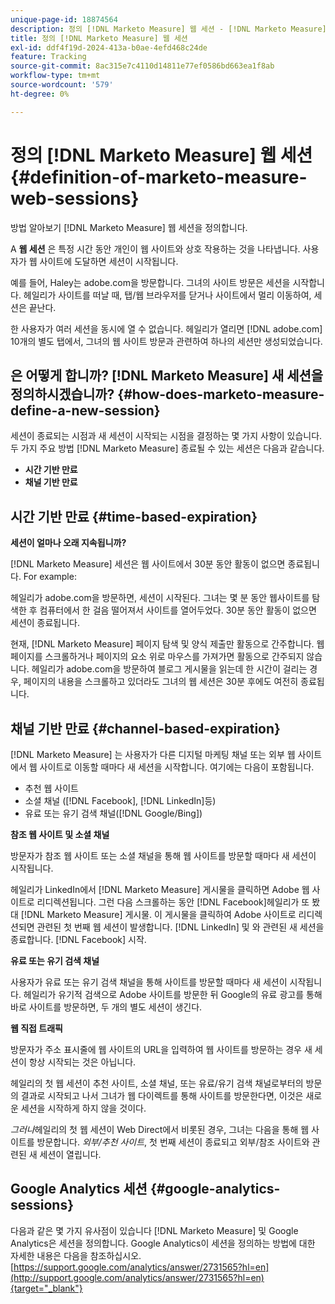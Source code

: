 ```yaml
---
unique-page-id: 18874564
description: 정의 [!DNL Marketo Measure] 웹 세션 - [!DNL Marketo Measure] - 제품 설명서
title: 정의 [!DNL Marketo Measure] 웹 세션
exl-id: ddf4f19d-2024-413a-b0ae-4efd468c24de
feature: Tracking
source-git-commit: 8ac315e7c4110d14811e77ef0586bd663ea1f8ab
workflow-type: tm+mt
source-wordcount: '579'
ht-degree: 0%

---
```


# 정의 [!DNL Marketo Measure] 웹 세션 {#definition-of-marketo-measure-web-sessions}

방법 알아보기 [!DNL Marketo Measure] 웹 세션을 정의합니다.

A **웹 세션** 은 특정 시간 동안 개인이 웹 사이트와 상호 작용하는 것을 나타냅니다. 사용자가 웹 사이트에 도달하면 세션이 시작됩니다.

예를 들어, Haley는 adobe.com을 방문합니다. 그녀의 사이트 방문은 세션을 시작합니다. 헤일리가 사이트를 떠날 때, 탭/웹 브라우저를 닫거나 사이트에서 멀리 이동하여, 세션은 끝난다.

한 사용자가 여러 세션을 동시에 열 수 없습니다. 헤일리가 열리면 [!DNL adobe.com] 10개의 별도 탭에서, 그녀의 웹 사이트 방문과 관련하여 하나의 세션만 생성되었습니다.

## 은 어떻게 합니까? [!DNL Marketo Measure] 새 세션을 정의하시겠습니까? {#how-does-marketo-measure-define-a-new-session}

세션이 종료되는 시점과 새 세션이 시작되는 시점을 결정하는 몇 가지 사항이 있습니다. 두 가지 주요 방법 [!DNL Marketo Measure] 종료될 수 있는 세션은 다음과 같습니다.

* **시간 기반 만료**
* **채널 기반 만료**

## 시간 기반 만료 {#time-based-expiration}

**세션이 얼마나 오래 지속됩니까?**

[!DNL Marketo Measure] 세션은 웹 사이트에서 30분 동안 활동이 없으면 종료됩니다. For example:

헤일리가 adobe.com을 방문하면, 세션이 시작된다. 그녀는 몇 분 동안 웹사이트를 탐색한 후 컴퓨터에서 한 걸음 떨어져서 사이트를 열어두었다. 30분 동안 활동이 없으면 세션이 종료됩니다.

현재, [!DNL Marketo Measure] 페이지 탐색 및 양식 제출만 활동으로 간주합니다. 웹 페이지를 스크롤하거나 페이지의 요소 위로 마우스를 가져가면 활동으로 간주되지 않습니다. 헤일리가 adobe.com을 방문하여 블로그 게시물을 읽는데 한 시간이 걸리는 경우, 페이지의 내용을 스크롤하고 있더라도 그녀의 웹 세션은 30분 후에도 여전히 종료됩니다.

## 채널 기반 만료 {#channel-based-expiration}

[!DNL Marketo Measure] 는 사용자가 다른 디지털 마케팅 채널 또는 외부 웹 사이트에서 웹 사이트로 이동할 때마다 새 세션을 시작합니다. 여기에는 다음이 포함됩니다.

* 추천 웹 사이트
* 소셜 채널 ([!DNL Facebook], [!DNL LinkedIn]등)
* 유료 또는 유기 검색 채널([!DNL Google/Bing])

**참조 웹 사이트 및 소셜 채널**

방문자가 참조 웹 사이트 또는 소셜 채널을 통해 웹 사이트를 방문할 때마다 새 세션이 시작됩니다.

헤일리가 LinkedIn에서 [!DNL Marketo Measure] 게시물을 클릭하면 Adobe 웹 사이트로 리디렉션됩니다. 그런 다음 스크롤하는 동안 [!DNL Facebook]헤일리가 또 봤대 [!DNL Marketo Measure] 게시물. 이 게시물을 클릭하여 Adobe 사이트로 리디렉션되면 관련된 첫 번째 웹 세션이 발생합니다. [!DNL LinkedIn] 및 와 관련된 새 세션을 종료합니다. [!DNL Facebook] 시작.

**유료 또는 유기 검색 채널**

사용자가 유료 또는 유기 검색 채널을 통해 사이트를 방문할 때마다 새 세션이 시작됩니다. 헤일리가 유기적 검색으로 Adobe 사이트를 방문한 뒤 Google의 유료 광고를 통해 바로 사이트를 방문하면, 두 개의 별도 세션이 생긴다.

**웹 직접 트래픽**

방문자가 주소 표시줄에 웹 사이트의 URL을 입력하여 웹 사이트를 방문하는 경우 새 세션이 항상 시작되는 것은 아닙니다.

헤일리의 첫 웹 세션이 추천 사이트, 소셜 채널, 또는 유료/유기 검색 채널로부터의 방문의 결과로 시작되고 나서 그녀가 웹 다이렉트를 통해 사이트를 방문한다면, 이것은 새로운 세션을 시작하게 하지 않을 것이다.

_그러나_&#x200B;헤일리의 첫 웹 세션이 Web Direct에서 비롯된 경우, 그녀는 다음을 통해 웹 사이트를 방문합니다. _외부/추천 사이트_, 첫 번째 세션이 종료되고 외부/참조 사이트와 관련된 새 세션이 열립니다.

## Google Analytics 세션 {#google-analytics-sessions}

다음과 같은 몇 가지 유사점이 있습니다 [!DNL Marketo Measure] 및 Google Analytics은 세션을 정의합니다. Google Analytics이 세션을 정의하는 방법에 대한 자세한 내용은 다음을 참조하십시오. [https://support.google.com/analytics/answer/2731565?hl=en](http://support.google.com/analytics/answer/2731565?hl=en){target="_blank"}
